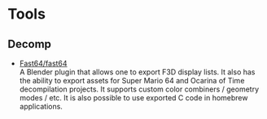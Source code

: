 # Tools

## Decomp
- [Fast64/fast64](https://github.com/Fast-64/fast64)<br>
  A Blender plugin that allows one to export F3D display lists. It also has the ability to export assets for Super Mario 64 and Ocarina of Time decompilation projects. It supports custom color combiners / geometry modes / etc. It is also possible to use exported C code in homebrew applications.

